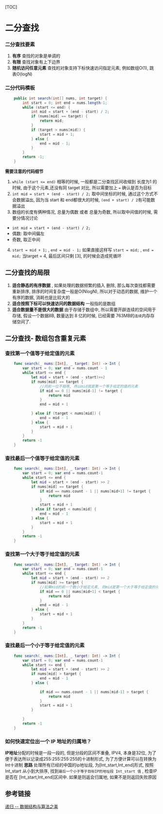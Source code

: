 [TOC]

# 二分查找

### 二分查找要素
1. **有序** 查找的对象是单调的
2. **有限** 查找对象有上下边界
3. **随机访问任意元素** 查找的对象支持下标快速访问指定元素, 例如数组O(1), 跳表O(logN)

### 二分代码模板
```java
    public int search(int[] nums, int target) {
        int start = 0; int end = nums.length-1;
        while (start <= end) {
            int mid = start + (end - start) / 2;
            if (nums[mid] == target) {
                return mid;
            } 
            if (target > nums[mid]) {
                start = mid + 1;
            } else {
                end = mid - 1;
            }
        }
        return -1;
    }
```
**需要注意的代码细节**
1. `while (start <= end)` 相等的时候, 一般都是二分查找区间收缩到 长度为1 的时候, 由于这个元素,还没有同 target 对比, 所以需要加上 `=` 确认是否为目标
2. `int mid = start + (end - start) / 2;` 取中间坐标的时候, 通过这个方式不会数据溢出, 因为当 start 和 end都很大的时候, `(end + start) / 2`有可能数据溢出
3. 数组的长度有俩种情况, 总量为偶数 或者 总量为奇数, 所以取中间值的时候, 需要分情况讨论
 * `int mid = start + (end - start) / 2;`
 * 偶数: 取中间偏左
 * 奇数, 取正中间
4. `start = mid + 1;` , `end = mid - 1;` 如果直接这样写  `start = mid;` , `end = mid;` 当target = 4, 最后区间只剩 [3], 的时候会造成死循环

## 二分查找的局限
1. **适合静态的有序数据** , 如果处理的数据频繁的插入 删除, 那么每次查找都需要重新排序, 排序的时间复杂度一般是O(NlogN), 所以对于动态的数据, 维护一个有序的数据, 消耗也是比较大的
2. **适合按照下标可以快速访问的数据结构** 一般指的是数组
3. **适合数据量不是很大的数据** 由于存储于数组中, 所以需要开辟连续的空间用于存储, 假设一个数据8B, 数量达到 8 亿的时候, 已经需要 763MB的`连续`内存存储空间了.  

## 二分查找- 数组包含重复元素
### 查找第一个值等于给定值的元素
```swift
    func search(_ nums:[Int], _ target: Int) -> Int {
        var start = 0; var end = nums.count - 1
        while start <= end {
            let mid = start + (end - start)>>2
            if nums[mid] == target {
                //同前一位不相等, 所以mid就是第一个等于给定的值的元素
                if mid == 0 || nums[mid-1] != target {
                    return mid
                }
                end = mid + 1
                
            } else if (target < nums[mid]) {
                end = mid - 1
            } else {
                start = mid + 1
            }
        }
        return -1
    }
```

### 查找最后一个值等于给定值的元素
```swift
    func search(_ nums:[Int], _ target: Int) -> Int {
        var start = 0; var end = nums.count-1
        while start <= end {
            let mid = start + (end - start) >> 2
            if nums[mid] == target {
                if mid == nums.count - 1 || nums[mid+1] != target {
                    return mid
                }
                start = mid + 1
            } else if target < nums[mid] {
                end = mid - 1
            } else {
                start = mid + 1
            }
        }
        return -1
    }
```

### 查找第一个大于等于给定值的元素
```swift
    func search(_ nums:[Int], _ target: Int) -> Int {
        var start = 0; var end = nums.count-1
        while start <= end {
            let mid = start + (end - start) >> 2
            if nums[mid] >= target {
                //如果mid的前一个数小于给定元素, 则mid是第一个大于等于给定值的元素
                if mid == 0 || nums[mid+1] < target {
                    return mid
                }
                end = mid - 1
            } else {
                start = mid + 1
            }
        }
        return -1
    }
```

### 查找最后一个小于等于给定值的元素
```swift
    func search(_ nums:[Int], _ target: Int) -> Int {
        var start = 0; var end = nums.count-1
        while start <= end {
            let mid = start + (end - start) >> 2
            if nums[mid] > target {
                end = mid - 1
            } else {
                
                if mid == nums.count - 1 || nums[mid-1] > target {
                    return mid
                }
                start = mid + 1
            }
            
        }
        return -1
    }
```

### 如何快速定位出一个 IP 地址的归属地？

**IP地址**分配的时候是一段一段的, 但是分段的区间不重叠, IPV4, 本身是32位, 为了便于表达所以记录成255:255:255:255的十进制形式, 为了方便计算可以在转换为Int十进制
**思路** 处理所有已经的中国的ip地址段, 为[Int_start,Int_end]形式, 按照Int_start 从小到大排序, 找到`最后一个小于等于目标IP的地址段 Int_start 值` , 检查IP 是否在 [Int_start,Int_end]区间中. 如果是则返会归属地, 如果不是则返回失败原因

## 参考链接

[递归 -- 数据结构与算法之美](https://time.geekbang.org/column/article/73188)